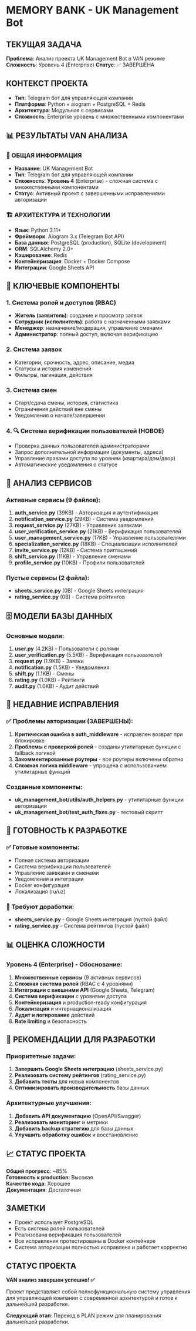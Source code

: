 # MEMORY BANK - UK Management Bot

## ТЕКУЩАЯ ЗАДАЧА
**Проблема**: Анализ проекта UK Management Bot в VAN режиме
**Сложность**: Уровень 4 (Enterprise)
**Статус**: ✅ ЗАВЕРШЕНА

## КОНТЕКСТ ПРОЕКТА
- **Тип**: Telegram бот для управляющей компании
- **Платформа**: Python + aiogram + PostgreSQL + Redis
- **Архитектура**: Модульная с сервисами
- **Сложность**: Enterprise уровень с множественными компонентами

## 📊 РЕЗУЛЬТАТЫ VAN АНАЛИЗА

### 🎯 ОБЩАЯ ИНФОРМАЦИЯ
- **Название**: UK Management Bot
- **Тип**: Telegram бот для управляющей компании
- **Сложность**: **Уровень 4** (Enterprise) - сложная система с множественными компонентами
- **Статус**: Активный проект с завершенными исправлениями авторизации

### 🏗️ АРХИТЕКТУРА И ТЕХНОЛОГИИ
- **Язык**: Python 3.11+
- **Фреймворк**: Aiogram 3.x (Telegram Bot API)
- **База данных**: PostgreSQL (production), SQLite (development)
- **ORM**: SQLAlchemy 2.0+
- **Кэширование**: Redis
- **Контейнеризация**: Docker + Docker Compose
- **Интеграции**: Google Sheets API

## 🔧 КЛЮЧЕВЫЕ КОМПОНЕНТЫ

### 1. Система ролей и доступов (RBAC)
- **Житель (заявитель)**: создание и просмотр заявок
- **Сотрудник (исполнитель)**: работа с назначенными заявками
- **Менеджер**: назначение/модерация, управление сменами
- **Администратор**: полный доступ, включая верификацию

### 2. Система заявок
- Категории, срочность, адрес, описание, медиа
- Статусы и история изменений
- Фильтры, пагинация, действия

### 3. Система смен
- Старт/сдача смены, история, статистика
- Ограничения действий вне смены
- Уведомления о начале/завершении

### 4. 🔍 Система верификации пользователей (НОВОЕ)
- Проверка данных пользователей администраторами
- Запрос дополнительной информации (документы, адреса)
- Управление правами доступа по уровням (квартира/дом/двор)
- Автоматические уведомления о статусе

## 📁 АНАЛИЗ СЕРВИСОВ

### Активные сервисы (9 файлов):
1. **auth_service.py** (39KB) - Авторизация и аутентификация
2. **notification_service.py** (29KB) - Система уведомлений
3. **request_service.py** (27KB) - Управление заявками
4. **user_verification_service.py** (21KB) - Верификация пользователей
5. **user_management_service.py** (17KB) - Управление пользователями
6. **specialization_service.py** (18KB) - Специализации исполнителей
7. **invite_service.py** (12KB) - Система приглашений
8. **shift_service.py** (11KB) - Управление сменами
9. **profile_service.py** (10KB) - Профили пользователей

### Пустые сервисы (2 файла):
- **sheets_service.py** (0B) - Google Sheets интеграция
- **rating_service.py** (0B) - Система рейтингов

## 🗄️ МОДЕЛИ БАЗЫ ДАННЫХ

### Основные модели:
1. **user.py** (4.2KB) - Пользователи с ролями
2. **user_verification.py** (5.5KB) - Верификация пользователей
3. **request.py** (1.9KB) - Заявки
4. **notification.py** (1.5KB) - Уведомления
5. **shift.py** (1.1KB) - Смены
6. **rating.py** (1.0KB) - Рейтинги
7. **audit.py** (1.0KB) - Аудит действий

## 🔧 НЕДАВНИЕ ИСПРАВЛЕНИЯ

### ✅ Проблемы авторизации (ЗАВЕРШЕНЫ):
1. **Критическая ошибка в auth_middleware** - исправлен возврат при блокировке
2. **Проблемы с проверкой ролей** - созданы утилитарные функции с fallback логикой
3. **Закомментированные роутеры** - все роутеры включены обратно
4. **Сложная логика middleware** - упрощена с использованием утилитарных функций

### Созданные компоненты:
- **uk_management_bot/utils/auth_helpers.py** - утилитарные функции авторизации
- **uk_management_bot/test_auth_fixes.py** - тестовый скрипт

## 🚀 ГОТОВНОСТЬ К РАЗРАБОТКЕ

### ✅ Готовые компоненты:
- Полная система авторизации
- Система верификации пользователей
- Управление заявками и сменами
- Уведомления и интеграции
- Docker конфигурация
- Локализация (ru/uz)

### 🔄 Требуют доработки:
- **sheets_service.py** - Google Sheets интеграция (пустой файл)
- **rating_service.py** - Система рейтингов (пустой файл)

## 📊 ОЦЕНКА СЛОЖНОСТИ

### Уровень 4 (Enterprise) - Обоснование:
1. **Множественные сервисы** (9 активных сервисов)
2. **Сложная система ролей** (RBAC с 4 уровнями)
3. **Интеграции с внешними API** (Google Sheets, Telegram)
4. **Система верификации** с уровнями доступа
5. **Контейнеризация** и production-ready конфигурация
6. **Локализация** и интернационализация
7. **Аудит и логирование** действий
8. **Rate limiting** и безопасность

## 🎯 РЕКОМЕНДАЦИИ ДЛЯ РАЗРАБОТКИ

### Приоритетные задачи:
1. **Завершить Google Sheets интеграцию** (sheets_service.py)
2. **Реализовать систему рейтингов** (rating_service.py)
3. **Добавить тесты** для новых компонентов
4. **Оптимизировать производительность** базы данных

### Архитектурные улучшения:
1. **Добавить API документацию** (OpenAPI/Swagger)
2. **Реализовать мониторинг** и метрики
3. **Добавить backup стратегию** для базы данных
4. **Улучшить обработку ошибок** и восстановление

## 📈 СТАТУС ПРОЕКТА

**Общий прогресс**: ~85%  
**Готовность к production**: Высокая  
**Качество кода**: Хорошее  
**Документация**: Достаточная  

## ЗАМЕТКИ
- Проект использует PostgreSQL
- Есть система ролей пользователей
- Реализована верификация пользователей
- Все исправления протестированы в Docker контейнере
- Система авторизации полностью исправлена и работает корректно

## СТАТУС ПРОЕКТА
**VAN анализ завершен успешно! ✅**

Проект представляет собой полнофункциональную систему управления для управляющей компании с современной архитектурой и готов к дальнейшей разработке.

**Следующий этап**: Переход в PLAN режим для планирования дальнейшей разработки.
